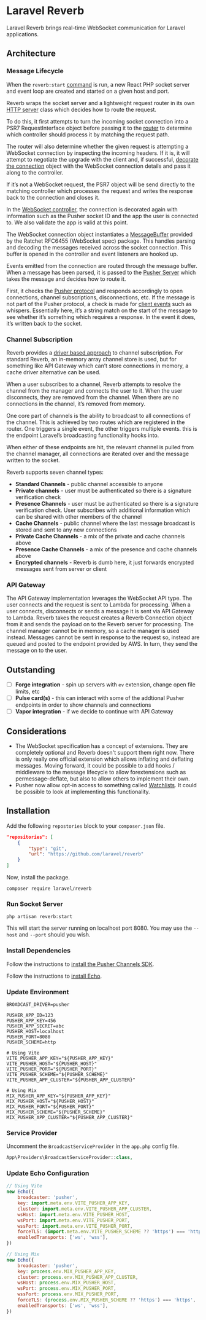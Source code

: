# Laravel Reverb
Laravel Reverb brings real-time WebSocket communication for Laravel applications.

## Architecture

### Message Lifecycle
When the `reverb:start` [command](https://github.com/laravel/reverb/blob/main/src/Servers/Reverb/Console/Commands/StartServer.php) is run, a new React PHP socket server and event loop are created and started on a given host and port.

Reverb wraps the socket server and a lightweight request router in its own [HTTP server](https://github.com/laravel/reverb/blob/main/src/Http/Server.php) class which decides how to route the request.

To do this, it first attempts to turn the incoming socket connection into a PSR7 RequestInterface object before passing it to the [router](https://github.com/laravel/reverb/blob/main/src/Http/Router.php) to determine which controller should process it by matching the request path.

The router will also determine whether the given request is attempting a WebSocket connection by inspecting the incoming headers. If it is, it will attempt to negotiate the upgrade with the client and, if successful, [decorate the connection](https://github.com/laravel/reverb/blob/main/src/WebSockets/WsConnection.php) object with the WebSocket connection details and pass it along to the controller.

If it’s not a WebSocket request, the PSR7 object will be send directly to the matching controller which processes the request and writes the response back to the connection and closes it.

In the [WebSocket controller](https://github.com/laravel/reverb/blob/main/src/Servers/Reverb/Controller.php), the connection is decorated again with information such as the Pusher socket ID and the app the user is connected to. We also validate the app is valid at this point.

The WebSocket connection object instantiates a [MessageBuffer](https://github.com/ratchetphp/RFC6455/blob/master/src/Messaging/MessageBuffer.php) provided by the Ratchet RFC6455 (WebSocket spec) package. This handles parsing and decoding the messages received across the socket connection. This buffer is opened in the controller and event listeners are hooked up. 

Events emitted from the connection are routed through the message buffer. When a message has been parsed, it is passed to the [Pusher Server](https://github.com/laravel/reverb/blob/main/src/Pusher/Server.php) which takes the message and decides how to route it.

First, it checks the [Pusher protocol](https://github.com/laravel/reverb/blob/main/src/Pusher/Event.php) and responds accordingly to open connections, channel subscriptions, disconnections, etc. If the message is not part of the Pusher protocol, a check is made for [client events](https://github.com/laravel/reverb/blob/main/src/ClientEvent.php) such as whispers. Essentially here, it’s a string match on the start of the message to see whether it’s something which requires a response. In the event it does, it’s written back to the socket.

### Channel Subscription
Reverb provides a [driver based approach](https://github.com/laravel/reverb/tree/main/src/Managers) to channel subscription. For standard Reverb, an in-memory array channel store is used, but for something like API Gateway which can’t store connections in memory, a cache driver alternative can be used.

When a user subscribes to a channel, Reverb attempts to resolve the channel from the manager and connects the user to it. When the user disconnects, they are removed from the channel. When there are no connections in the channel, it’s removed from memory.

One core part of channels is the ability to broadcast to all connections of the channel. This is achieved by two routes which are registered in the router. One triggers a single event, the other triggers multiple events. this is the endpoint Laravel’s broadcasting functionality hooks into.

When either of these endpoints are hit, the relevant channel is pulled from the channel manager, all connections are iterated over and the message written to the socket.

Reverb supports seven channel types:

- **Standard Channels** - public channel accessible to anyone
- **Private channels** - user must be authenticated so there is a signature verification check
- **Presence Channels** - user must be authenticated so there is a signature verification check. User subscribes with additional information which can be shared with other members of the channel
- **Cache Channels** - public channel where the last message broadcast is stored and sent to any new connections
- **Private Cache Channels** - a mix of the private and cache channels above
- **Presence Cache Channels** - a mix of the presence and cache channels above
- **Encrypted channels** - Reverb is dumb here, it just forwards encrypted messages sent from server or client

### API Gateway
The API Gateway implementation leverages the WebSocket API type. The user connects and the request is sent to Lambda for processing. When a user connects, disconnects or sends a message it is sent via API Gateway to Lambda. Reverb takes the request creates a Reverb Connection object from it and sends the payload on to the Reverb server for processing. The channel manager cannot be in memory, so a cache manager is used instead. Messages cannot be sent in response to the request so, instead are queued and posted to the endpoint provided by AWS. In turn, they send the message on to the user.

## Outstanding
- [ ] **Forge integration** - spin up servers with `ev` extension, change open file limits, etc
- [ ] **Pulse card(s)** - this can interact with some of the addtional Pusher endpoints in order to show channels and connections
- [ ] **Vapor integration** - if we decide to continue with API Gateway

## Considerations
- The WebSocket specification has a concept of extensions. They are completely optional and Reverb doesn't support them right now. There is only really one official extension which allows inflating and deflating messages. Moving forward, it could be possible to add hooks / middleware to the message lifecycle to allow forextensions such as permessage-deflate, but also to allow others to implement their own.
- Pusher now allow opt-in access to something called [Watchlists](https://pusher.com/docs/channels/using_channels/watchlist-events/). It could be possible to look at implementing this functionality.

## Installation
Add the following `repostories` block to your `composer.json` file.

```json
"repositories": [
    {
        "type": "git",
        "url": "https://github.com/laravel/reverb"
    }
]
```

Now, install the package.

```shell
composer require laravel/reverb
```

### Run Socket Server

```shell
php artisan reverb:start
```

This will start the server running on localhost port 8080. You may use the `--host` and `--port` should you wish.

### Install Dependencies

Follow the instructions to [install the Pusher Channels SDK](https://laravel.com/docs/9.x/broadcasting#pusher-channels).

Follow the instructions to [install Echo](https://laravel.com/docs/9.x/broadcasting#client-side-installation).

### Update Environment

```
BROADCAST_DRIVER=pusher

PUSHER_APP_ID=123
PUSHER_APP_KEY=456
PUSHER_APP_SECRET=abc
PUSHER_HOST=localhost
PUSHER_PORT=8080
PUSHER_SCHEME=http

# Using Vite
VITE_PUSHER_APP_KEY="${PUSHER_APP_KEY}"
VITE_PUSHER_HOST="${PUSHER_HOST}"
VITE_PUSHER_PORT="${PUSHER_PORT}"
VITE_PUSHER_SCHEME="${PUSHER_SCHEME}"
VITE_PUSHER_APP_CLUSTER="${PUSHER_APP_CLUSTER}"

# Using Mix
MIX_PUSHER_APP_KEY="${PUSHER_APP_KEY}"
MIX_PUSHER_HOST="${PUSHER_HOST}"
MIX_PUSHER_PORT="${PUSHER_PORT}"
MIX_PUSHER_SCHEME="${PUSHER_SCHEME}"
MIX_PUSHER_APP_CLUSTER="${PUSHER_APP_CLUSTER}"
```

### Service Provider

Uncomment the `BroadcastServiceProvider` in the `app.php` config file.

```php
App\Providers\BroadcastServiceProvider::class,
```

### Update Echo Configuration

```javascript
// Using Vite
new Echo({
    broadcaster: 'pusher',
    key: import.meta.env.VITE_PUSHER_APP_KEY,
    cluster: import.meta.env.VITE_PUSHER_APP_CLUSTER,
    wsHost: import.meta.env.VITE_PUSHER_HOST,
    wsPort: import.meta.env.VITE_PUSHER_PORT,
    wssPort: import.meta.env.VITE_PUSHER_PORT,
    forceTLS: (import.meta.env.VITE_PUSHER_SCHEME ?? 'https') === 'https',
    enabledTransports: ['ws', 'wss'],
})

// Using Mix
new Echo({
    broadcaster: 'pusher',
    key: process.env.MIX_PUSHER_APP_KEY,
    cluster: process.env.MIX_PUSHER_APP_CLUSTER,
    wsHost: process.env.MIX_PUSHER_HOST,
    wsPort: process.env.MIX_PUSHER_PORT,
    wssPort: process.env.MIX_PUSHER_PORT,
    forceTLS: (process.env.MIX_PUSHER_SCHEME ?? 'https') === 'https',
    enabledTransports: ['ws', 'wss'],
})
```